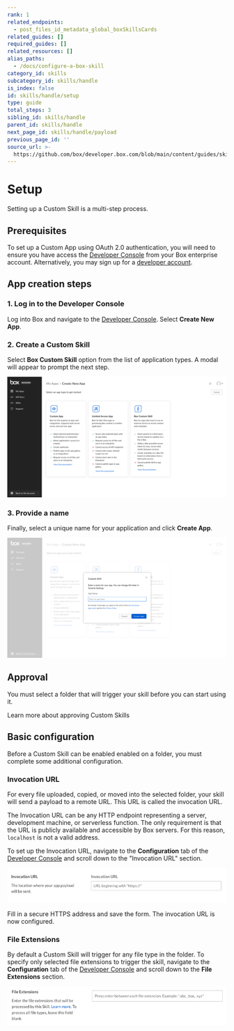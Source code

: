 ```yaml
---
rank: 1
related_endpoints:
  - post_files_id_metadata_global_boxSkillsCards
related_guides: []
required_guides: []
related_resources: []
alias_paths:
  - /docs/configure-a-box-skill
category_id: skills
subcategory_id: skills/handle
is_index: false
id: skills/handle/setup
type: guide
total_steps: 3
sibling_id: skills/handle
parent_id: skills/handle
next_page_id: skills/handle/payload
previous_page_id: ''
source_url: >-
  https://github.com/box/developer.box.com/blob/main/content/guides/skills/handle/setup.md
---
```

# Setup

Setting up a Custom Skill is a multi-step process.

## Prerequisites

To set up a Custom App using OAuth 2.0 authentication, you will need to ensure
you have access the [Developer Console][devconsole] from your Box enterprise
account. Alternatively, you may sign up for a [developer account][devaccount].

## App creation steps

### 1. Log in to the Developer Console

Log into Box and navigate to the
[Developer Console][devconsole]. Select **Create New App**.

### 2. Create a Custom Skill

Select **Box Custom Skill** option from the list of application types. A modal
will appear to prompt the next step.

<ImageFrame border>

![Application selection screen](./images/select-app-type.png)

</ImageFrame>

### 3. Provide a name

Finally, select a unique name for your application and click **Create App**.

<ImageFrame border width="600" center>

![App name form](./images/skill-name.png)

</ImageFrame>

## Approval

You must select a folder that will trigger your skill before you can start using
it.

<CTA to='g://authorization/custom-skill-approval'>

Learn more about approving Custom Skills

</CTA>

## Basic configuration

Before a Custom Skill can be enabled enabled on a folder, you must complete
some additional configuration.

### Invocation URL

For every file uploaded, copied, or moved into the selected folder, your skill
will send a payload to a remote URL. This URL is called the invocation URL.

The Invocation URL can be any HTTP endpoint representing a server, development
machine, or serverless function. The only requirement is that the URL is
publicly available and accessible by Box servers. For this reason, `localhost`
is not a valid address.

To set up the Invocation URL, navigate to the **Configuration** tab of the
[Developer Console][devconsole] and scroll down to the "Invocation URL" section.

<ImageFrame border width="600" center>

![App name form](./images/app-invocation-url.png)

</ImageFrame>

Fill in a secure HTTPS address and save the form. The invocation URL is now
configured.

### File Extensions

By default a Custom Skill will trigger for any file type in the folder. To
specify only selected file extensions to trigger the skill, navigate to the
**Configuration** tab of the [Developer Console][devconsole] and scroll down to
the **File Extensions** section.

<ImageFrame border width="600" center>

![App name form](./images/app-file-extensions.png)

</ImageFrame>

[devconsole]: https://app.box.com/developers/console
[devaccount]: https://account.box.com/signup/n/developer
